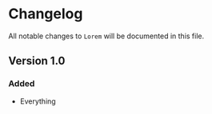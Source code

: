 # Changelog

All notable changes to `Lorem` will be documented in this file.

## Version 1.0

### Added
- Everything

